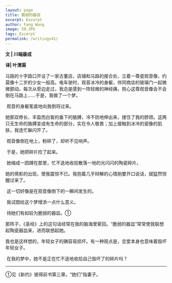```yaml
---
layout: page
title: 脆弱的器皿
excerpt: Excerpt
author: Fang Wang
image: 59.JPG
tags: Excerpt
permalink: /writings41/
---
```


**文 | 川端康成**

**译| 叶渭渠**

​        马路的十字路口开设了一家古董店，店铺和马路的接合处，立着一尊瓷观音像，约莫像十二岁的少女一般高。电车驶时，观音冰冷的身躯，伴同商店的玻璃门一起微微颤动。每次从旁边走过，我总是感到一阵轻微的神经痛，担心这尊观音像会不会倒在马路上……于是，我做了一个梦。

​        观音的身躯笔直地向我倒将过来。

​        她那双修长、丰盈而白皙的垂下的胳膊，冷不防地伸出来，搂住了我的脖颈。这两只无生命的胳膊变成有生命的部分，实在令人敬畏；加上接触到冰冷的瓷像的肌肤，我连忙躲闪开了。

​        观音像倒在地上，粉碎了，却听不见响声。

​        于是，她把碎片捡了起来。

​        她缩成一团蹲在那里，忙不迭地收拾散落一地的光闪闪的陶瓷碎片。

​        她的倩影的出现，使我震惊不已。我抱着几乎辩解的心情刚要开口说话，就猛然惊醒过来了。

​        这一切好像是在观音像倒下的一瞬间发生的。

​        我试图给这个梦增添一点什么意义。

​        待她们有如较为脆弱的器皿。①

​        那阵子，《圣经》上的这句话经常在我的脑海里萦回。“脆弱的器皿”常常使我联想起陶瓷器皿来，进而联想起她。

​        我也是这样想的，年轻女子的确容易损坏。有一种观点是，恋爱本身也意味着毁坏年轻女子。

​        在我的梦中，她不是正在忙不迭地收拾自己毁坏了的碎片吗？

****

①见《新约》彼得前书第三章。“她们”指妻子。